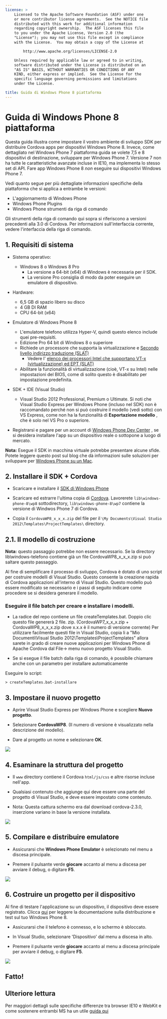 ```yaml
---
license: >
    Licensed to the Apache Software Foundation (ASF) under one
    or more contributor license agreements.  See the NOTICE file
    distributed with this work for additional information
    regarding copyright ownership.  The ASF licenses this file
    to you under the Apache License, Version 2.0 (the
    "License"); you may not use this file except in compliance
    with the License.  You may obtain a copy of the License at

        http://www.apache.org/licenses/LICENSE-2.0

    Unless required by applicable law or agreed to in writing,
    software distributed under the License is distributed on an
    "AS IS" BASIS, WITHOUT WARRANTIES OR CONDITIONS OF ANY
    KIND, either express or implied.  See the License for the
    specific language governing permissions and limitations
    under the License.

title: Guida di Windows Phone 8 piattaforma
---
```


# Guida di Windows Phone 8 piattaforma

Questa guida illustra come impostare il vostro ambiente di sviluppo SDK per distribuire Cordova apps per dispositivi Windows Phone 8. Invece, come dettagliato nel Windows Phone 7 piattaforma guida se volete 7,5 e 8 dispositivi di destinazione, sviluppare per Windows Phone 7. Versione 7 non ha tutte le caratteristiche avanzate incluse in IE10, ma implementa lo stesso set di API. Fare app Windows Phone 8 *non* eseguire sui dispositivi Windows Phone 7.

Vedi quanto segue per più dettagliate informazioni specifiche della piattaforma che si applica a entrambe le versioni:

*   L'aggiornamento di Windows Phone
*   Windows Phone Plugins
*   Windows Phone strumenti da riga di comando

Gli strumenti della riga di comando qui sopra si riferiscono a versioni precedenti alla 3.0 di Cordova. Per informazioni sull'interfaccia corrente, vedere l'interfaccia della riga di comando.

## 1. Requisiti di sistema

*   Sistema operativo:
    
    *   Windows 8 o Windows 8 Pro 
        *   La versione a 64-bit (x64) di Windows è necessaria per il SDK.
        *   La versione Pro consiglia di modo da poter eseguire un emulatore di dispositivo.

*   Hardware:
    
    *   6,5 GB di spazio libero su disco
    *   4 GB DI RAM
    *   CPU 64-bit (x64)

*   Emulatore di Windows Phone 8
    
    *   L'emulatore telefono utilizza Hyper-V, quindi questo elenco include quei pre-requisiti.
    *   Edizione Pro 64 bit di Windows 8 o superiore
    *   Richiede un processore che supporta la virtualizzazione e [Secondo livello indirizzo traduzione (SLAT)][1] 
        *   Vedere l' [elenco dei processori Intel che supportano VT-x (virtualizzazione) ed EPT (SLAT)][2]
    *   Abilitare la funzionalità di virtualizzazione (cioè, VT-x su Intel) nelle impostazioni del BIOS, come di solito questo è disabilitato per impostazione predefinita.

*   SDK + IDE (Visual Studio)
    
    *   Visual Studio 2012 Professional, Premium o Ultimate. Si noti che Visual Studio Express per Windows Phone (incluso nel SDK) non è raccomandato perché non si può costruire il modello (vedi sotto) con VS Express, come non ha la funzionalità di **Esportazione modello** , che è solo nel VS Pro o superiore.

*   Registrarsi e pagare per un account di [Windows Phone Dev Center][3] , se si desidera installare l'app su un dispositivo reale o sottopone a luogo di mercato.

 [1]: http://en.wikipedia.org/wiki/Second_Level_Address_Translation
 [2]: http://ark.intel.com/Products/VirtualizationTechnology
 [3]: http://dev.windowsphone.com/en-us/publish

**Nota:** Esegue il SDK in macchina virtuale potrebbe presentare alcune sfide. Potete leggere questo post sul blog che dà informazioni sulle soluzioni per sviluppare per [Windows Phone su un Mac][4].

 [4]: http://aka.ms/BuildaWP8apponaMac

## 2. Installare il SDK + Cordova

*   Scaricare e installare il [SDK di Windows Phone][5]

*   Scaricare ed estrarre l'ultima copia di [Cordova][6]. Lavorerete `lib\windows-phone-8\wp8` sottodirectory, `lib\windows-phone-8\wp7` contiene la versione di Windwos Phone 7 di Cordova.

*   Copia il `CordovaWP8_x_x_x.zip` del file per il `\My Documents\Visual Studio 2012\Templates\ProjectTemplates\` directory.

 [5]: http://www.microsoft.com/en-us/download/details.aspx?id=35471
 [6]: http://phonegap.com/download

## 2.1. Il modello di costruzione

**Nota:** questo passaggio potrebbe non essere necessario. Se la directory lib\windows-telefono contiene già un file CordovaWP8\_x\_x_x.zip si può saltare questo passaggio.

Al fine di semplificare il processo di sviluppo, Cordova è dotato di uno script per costruire modelli di Visual Studio. Questo consente la creazione rapida di Cordova applicazioni all'interno di Visual Studio. Questo modello può essere modificato se necessario e i passi di seguito indicare come procedere se si desidera generare il modello.

### Eseguire il file batch per creare e installare i modelli.

*   La radice del repo contiene un file createTemplates.bat. Doppio clic questo file genererà 2 file. zip. (CordovaWP7\_x\_x\_x.zip + CordovaWP8\_x\_x\_x.zip dove x.x.x è il numero di versione corrente) Per utilizzare facilmente questi file in Visual Studio, copia li a "Mio Documenti\Visual Studio 2012\Templates\ProjectTemplates\" allora sarete in grado di creare nuove applicazioni per Windows Phone di Apache Cordova dal File-> menu nuovo progetto Visual Studio.

*   Se si esegue il file batch dalla riga di comando, è possibile chiamare anche con un parametro per installare automaticamente

Eseguire lo script:

    > createTemplates.bat-installare
    

## 3. Impostare il nuovo progetto

*   Aprire Visual Studio Express per Windows Phone e scegliere **Nuovo progetto**.

*   Selezionare **CordovaWP8**. (Il numero di versione è visualizzato nella descrizione del modello).

*   Dare al progetto un nome e selezionare **OK**.

![][7]

 [7]: img/guide/platforms/wp8/StandAloneTemplate.png

## 4. Esaminare la struttura del progetto

*   Il `www` directory contiene il Cordova `html/js/css` e altre risorse incluse nell'app.

*   Qualsiasi contenuto che aggiunge qui deve essere una parte del progetto di Visual Studio, e deve essere impostato come contenuto.

*   Nota: Questa cattura schermo era dal download cordova-2.3.0, inserzione variano in base la versione installata.

![][8]

 [8]: img/guide/platforms/wp8/projectStructure.png

## 5. Compilare e distribuire emulatore

*   Assicurarsi che **Windows Phone Emulator** è selezionato nel menu a discesa principale.

*   Premere il pulsante verde **giocare** accanto al menu a discesa per avviare il debug, o digitare **F5**.

![][9]

 [9]: img/guide/platforms/wp8/BuildEmulator.png

## 6. Costruire un progetto per il dispositivo

Al fine di testare l'applicazione su un dispositivo, il dispositivo deve essere registrato. Clicca [qui][10] per leggere la documentazione sulla distribuzione e test sul tuo Windows Phone 8.

 [10]: http://msdn.microsoft.com/en-us/library/windowsphone/develop/ff402565(v=vs.105).aspx

*   Assicurarsi che il telefono è connesso, e lo schermo è sbloccato.

*   In Visual Studio, selezionare 'Dispositivo' dal menu a discesa in alto.

*   Premere il pulsante verde **giocare** accanto al menu a discesa principale per avviare il debug, o digitare **F5**.

![][11]

 [11]: img/guide/platforms/wp7/wpd.png

## Fatto!

## Ulteriore lettura

Per maggiori dettagli sulle specifiche differenze tra browser IE10 e WebKit e come sostenere entrambi MS ha un utile [guida qui][12]

 [12]: http://blogs.windows.com/windows_phone/b/wpdev/archive/2012/11/15/adapting-your-webkit-optimized-site-for-internet-explorer-10.aspx